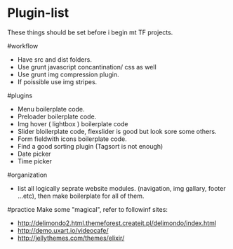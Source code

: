 # Plugin-list
These things should be set before i begin mt TF projects.

#workflow
- Have src and dist folders.
- Use grunt javascript concantination/ css as well
- Use grunt img compression plugin.
- If poissible use img stripes.

#plugins
- Menu boilerplate code.
- Preloader boilerplate code.
- Img hover ( lightbox ) boilerplate code
- Slider bloilerplate code, flexslider is good but look sore some others.
- Form fieldwith icons boilerplate code.
- Find a good sorting plugin (Tagsort is not enough)
- Date picker
- Time picker

#organization
- list all logically seprate website modules. (navigation, img gallary, footer ...etc), then make boilerplate for all of them.

#practice
Make some "magical", refer to followinf sites:
-  http://delimondo2.html.themeforest.createit.pl/delimondo/index.html
-  http://demo.uxart.io/videocafe/
-  http://jellythemes.com/themes/elixir/

